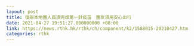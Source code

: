 ```yaml
---
layout: post
title: 復辦本地團人員須完成第一針疫苗　團友須用安心出行
date: 2021-04-27 19:51:27.000000000 +08:00
link: https://news.rthk.hk/rthk/ch/component/k2/1588015-20210427.htm
categories: rthk
---
```



